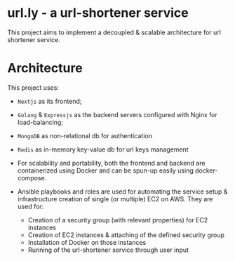 # url.ly - a url-shortener service

This project aims to implement a decoupled & scalable architecture for url shortener service.

# Architecture

This project uses:
- `Nextjs` as its frontend;
- `Golang` & `Expressjs` as the backend servers configured with Nginx for load-balancing;
- `MongoDB` as non-relational db for authentication
- `Redis` as in-memory key-value db for url keys management

- For scalability and portability, both the frontend and backend are containerized using Docker and can be spun-up easily using docker-compose.
- Ansible playbooks and roles are used for automating the service setup & infrastructure creation of single (or multiple) EC2 on AWS. They are used for:
    - Creation of a security group (with relevant properties) for EC2 instances
    - Creation of EC2 instances & attaching of the defined security group
    - Installation of Docker on those instances
    - Running of the url-shortener service through user input
